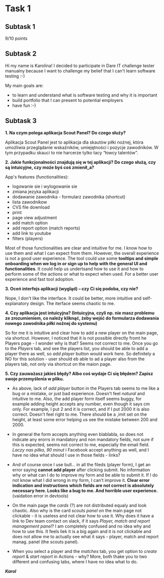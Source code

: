 # Task 1
## Subtask 1
9/10 points
## Subtask 2
Hi my name is Karolina! I decided to participate in Dare IT challenge tester manualny because I want to challenge my belief that I can't learn software testing :-)

My main goals are:
* to learn and understand what is software testing and why it is important
* build portfolio that I can present to potential employers
* have fun :-)

## Subtask 3
**1. Na czym polega aplikacja Scout Panel? Do czego służy?**

Aplikacja Scout Panel jest to aplikacja dla skautów piłki nożnej, która umożliwia przeglądanie wskaźników, umiejętności i pozycje zawodników. W tym przypadku skauci to nie harcerze tylko tacy “łowcy talentów”.

**2. Jakie funkcjonalności znajdują się w tej aplikacji? Do czego służą, czy są intuicyjne, czy może byś coś zmienił_a?**

App's features (functionalities):

* logowanie sie i wylogowanie sie
* zmiana jezyka aplikacji
* dodawanie zawodnika - formularz zawodnika (shortcut)
* lista zawodnikow
* CVS file download
* print
* page view adjustment
* add match option
* add report option (match reports)
* add link to youtube
* filters (players)

Most of those functionalities are clear and intuitive for me. I know how to use them and what I can expect from them. However, the overall experience is not a good user experience. The tool could use some **tooltips and simple onboarding when we log in or sign up to help with the general UI and functionalities**. It could help us undertsand how to use it and how to perform some of the actions or what to expect when used. For a better user experience and fast tool adoption.

**3. Oceń interfejs aplikacji (wygląd) – czy Ci się podoba, czy nie?**

Nope, I don't like the interface. It could be better, more intuitive and self-explanatory design. The iterface seems chaotic to me.

**4. Czy aplikacja jest intuicyjna? (Intuicyjna, czyli np. nie masz problemu ze zrozumieniem, co należy kliknąć, żeby wejść do formularza dodawania nowego zawodnika piłki nożnej do systemu)**

So for me it is intuitive and clear how to add a new player on the main page, via shortcut. However, I noticed that it is not possible directly fromt he Players page - I wonder why is that? Seems not correct to me. Once you go to the _Players_ tab, and see the players list, you should be able to add a player there as well, so _add player_ button would work here. So definitely a NO for this solution - user should eb able to ad a player also from the players tab, not only via shortcut on the maion page.

**5. Czy zauważasz jakieś błędy? Albo coś wydaje Ci się błędem? Zapisz swoje przemyślenia w pliku.**

* As above, lack of _add player_ button in the Players tab seems to me like a bug or a mistake, or just bad experience. Doesn't feel _natural_ and intuitive to me. Also, the add player form itself seems buggy, for example adding height accepts any number, even though it says cm only. For example, I put 2 and it is correct, and if I put 2000 it is also correct. Doesn't feel right to me. There should be a ,imit set on the height, at least some error helping us see the mistake between 200 and 2000.

* In general the form accepts anything even blablabla, so does not indicate any erorrs in mandatory and non mandatory fields, not sure if this is expected, seems not correct to me, especially the email field. _Laczy nas pilka_, _90 minut_ i Facebook accept anything as well, and I have no idea what should I use in those fields - links?

* And of course once I use bull... in all the fileds (player form), I get an error saying **cannot add player** after clicking submit. No information why or what can I do to improve my form and be able to submit it. If I do not know what I did wrong in my form, I can't improve it. **Clear error indication and instructions which fields are not correct is absolutely necessary here. Looks like a bug to me. And horrible user experience.** (vaidation error in devtools)

* On the main page the _cards_ (?) are not distributed equaly and look chaotic. Also why is the card _scouts panel_ on the main page not clickable - it is useless and not clear how to use it. Why does it have a link to Dev team contact on slack, if it says _Player, match and report management panel_? I am completely confused and no idea why and how to use this. It feels liek it is a big again and it is not clickable and does not allow me to actually see what it says - player, match and report manag. panel (the scouts panel).

* When you select a player and the _matches_ tab, you get option to _create report_ & _start report_ in Actions - why? More, both thake you to two different and confusing tabs, where I have no idea what to do. 

**_Karol_**
